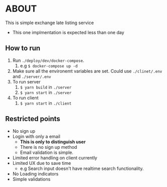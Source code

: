 # ABOUT

This is simple exchange late listing service
- This one implmentation is expected less than one day

## How to run

1. Run  `./deploy/dev/docker-compose`.
   1. e.g `$ docker-compose up -d`
2. Make sure all the environemt variables are set. Could use  `./clinet/.env` and `./server/.env`
3. To run server
   1. `$ yarn build` in `./server`
   2. `$ yarn start` in `./server`
4. To run client
   1. `$ yarn start` in `./client`

## Restricted points
- No sign up
- Login with only a email
  - **This is only to distinguish user**
  - There is no sign up method
  - Email validation is simple. 
- Limited error handling on client currently
- Limited UX due to save time
  - e.g Search input doesn't have realtime search functionality.
- No Loading indicators
- Simple validations